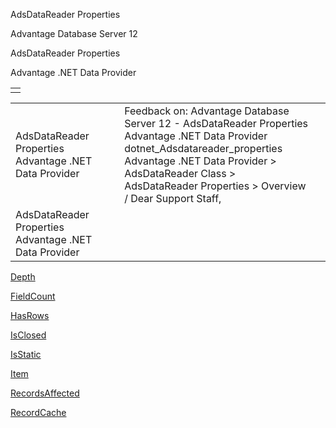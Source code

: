 AdsDataReader Properties




Advantage Database Server 12  

AdsDataReader Properties

Advantage .NET Data Provider

|  |
| --- |
|  |

|  |  |  |  |  |
| --- | --- | --- | --- | --- |
| AdsDataReader Properties  Advantage .NET Data Provider |  |  | Feedback on: Advantage Database Server 12 - AdsDataReader Properties Advantage .NET Data Provider dotnet\_Adsdatareader\_properties Advantage .NET Data Provider > AdsDataReader Class > AdsDataReader Properties > Overview / Dear Support Staff, |  |
| AdsDataReader Properties  Advantage .NET Data Provider |  |  |  |  |

[Depth](dotnet_adsdatareader_depth.htm)

[FieldCount](dotnet_adsdatareader_fieldcount.htm)

[HasRows](dotnet_adsdatareader_hasrows.htm)

[IsClosed](dotnet_adsdatareader_isclosed.htm)

[IsStatic](dotnet_adsdatareader_isstatic.htm)

[Item](dotnet_adsdatareader_item.htm)

[RecordsAffected](dotnet_adsdatareader_recordsaffected.htm)

[RecordCache](dotnet_adsdatareader_recordcache.htm)